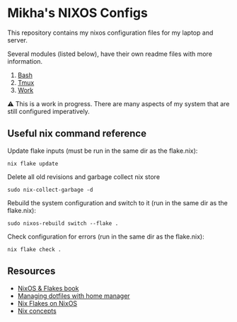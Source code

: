 # Mikha's NIXOS Configs
This repository contains my nixos configuration files for my laptop and server.

Several modules (listed below), have their own readme files with more information.
1. [Bash](modules/home-manager/bash/README.md)
1. [Tmux](modules/home-manager/tmux/README.md)
1. [Work](modules/home-manager/work/README.md)



⚠️ This is a work in progress. There are many aspects of my system that are still configured imperatively.

## Useful nix command reference
Update flake inputs (must be run in the same dir as the flake.nix):
```
nix flake update
```
Delete all old revisions and garbage collect nix store
```
sudo nix-collect-garbage -d
```
Rebuild the system configuration and switch to it (run in the same dir as the flake.nix):
```
sudo nixos-rebuild switch --flake .
```
Check configuration for errors (run in the same dir as the flake.nix):
```
nix flake check .
```

## Resources
- [NixOS & Flakes book](https://nixos-and-flakes.thiscute.world/)
- [Managing dotfiles with home manager](https://wiki.nixos.org/wiki/Home_Manager#Managing_your_dotfiles)
- [Nix Flakes on NixOS](https://nixos.wiki/wiki/flakes#Using_nix_flakes_with_NixOS)
- [Nix concepts](https://zero-to-nix.com/concepts/)